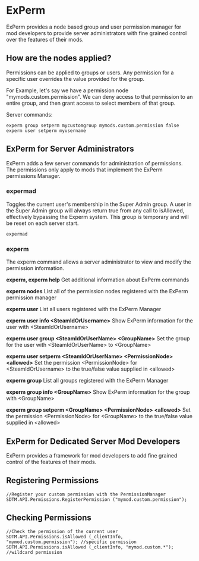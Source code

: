 # ExPerm

ExPerm provides a node based group and user permission manager for mod developers to provide server administrators with fine grained control over the features of their mods.

## How are the nodes applied?

Permissions can be applied to groups or users.  Any permission for a specific user overrides the value provided for the group.

For Example, let's say we have a permission node "mymods.custom.permission".  We can deny access to that permission to an entire group, and then grant access to select members of that group.

Server commands:

```
experm group setperm mycustomgroup mymods.custom.permission false
experm user setperm myusername

```

## ExPerm for Server Administrators
ExPerm adds a few server commands for administration of permissions.  The permissions only apply to mods that implement the ExPerm permissions Manager.

### expermad
Toggles the current user's membership in the Super Admin group.  A user in the Super Admin group will always return true from any call to isAllowed, effectively bypassing the Experm system.  This group is temporary and will be reset on each server start.

```
expermad
```

### experm 

The experm command allows a server administrator to view and modify the permission information.

__experm, experm help__ Get additional information about ExPerm commands

__experm nodes__ List all of the permission nodes registered with the ExPerm permission manager

__experm user__ List all users registered with the ExPerm Manager

__experm user info &lt;SteamIdOrUsername&gt;__ Show ExPerm information for the user with &lt;SteamIdOrUsername&gt;

__experm user group &lt;SteamIdOrUserName&gt; &lt;GroupName&gt;__  Set the group for the user with &lt;SteamIdOrUserName&gt; to &lt;GroupName&gt;

__experm user setperm &lt;SteamIdOrUserName&gt; &lt;PermissionNode&gt; &lt;allowed&gt;__ Set the permission &lt;PermissionNode&gt; for &lt;SteamIdOrUsername&gt; to the true/false value supplied in &lt;allowed&gt;

__experm group__ List all groups registered with the ExPerm Manager

__experm group info &lt;GroupName&gt;__ Show ExPerm information for the group with &lt;GroupName&gt;

__experm group setperm &lt;GroupName&gt; &lt;PermissionNode&gt; &lt;allowed&gt;__ Set the permission &lt;PermissionNode&gt; for &lt;GroupName&gt; to the true/false value supplied in &lt;allowed&gt;


## ExPerm for Dedicated Server Mod Developers

ExPerm provides a framework for mod developers to add fine grained control of the features of their mods.

## Registering Permissions

```
//Register your custom permission with the PermissionManager
SDTM.API.Permissions.RegisterPermission ("mymod.custom.permission");

```

## Checking Permissions

```
//Check the permission of the current user
SDTM.API.Permissions.isAllowed (_clientInfo, "mymod.custom.permission"); //specific permission
SDTM.API.Permissions.isAllowed (_clientInfo, "mymod.custom.*"); //wildcard permission
```
